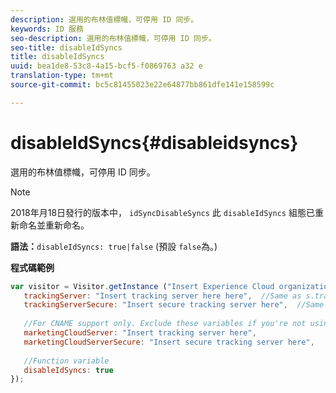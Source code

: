 ```yaml
---
description: 選用的布林值標幟，可停用 ID 同步。
keywords: ID 服務
seo-description: 選用的布林值標幟，可停用 ID 同步。
seo-title: disableIdSyncs
title: disableIdSyncs
uuid: bea1de8-53c8-4a15-bcf5-f0869763 a32 e
translation-type: tm+mt
source-git-commit: bc5c81455023e22e64877bb861dfe141e158599c

---
```



# disableIdSyncs{#disableidsyncs}

選用的布林值標幟，可停用 ID 同步。

>[!NOTE]
>
>2018年月18日發行的版本中， `idSyncDisableSyncs` 此 `disableIdSyncs` 組態已重新命名並重新命名。

**語法：**`disableIdSyncs: true|false` (預設 `false`為。)

**程式碼範例**

```js
var visitor = Visitor.getInstance ("Insert Experience Cloud organization ID here",{ 
   trackingServer: "Insert tracking server here here",  //Same as s.trackingServer 
   trackingServerSecure: "Insert secure tracking server here",  //Same as s.trackingServerSecure 
 
   //For CNAME support only. Exclude these variables if you're not using CNAME 
   marketingCloudServer: "Insert tracking server here", 
   marketingCloudServerSecure: "Insert secure tracking server here", 
 
   //Function variable 
   disableIdSyncs: true 
});
```


